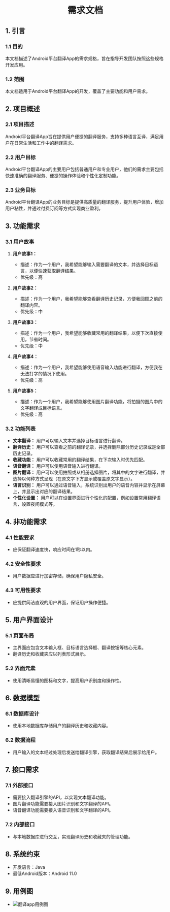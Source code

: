 <h1 align = "center">需求文档</h1>

## 1. 引言

### 1.1 目的

本文档描述了Android平台翻译App的需求规格，旨在指导开发团队按照这些规格开发应用。

### 1.2 范围

本文档适用于Android平台翻译App的开发，覆盖了主要功能和用户需求。

## 2. 项目概述

### 2.1 项目描述

Android平台翻译App旨在提供用户便捷的翻译服务，支持多种语言互译，满足用户在日常生活和工作中的翻译需求。

### 2.2 用户目标

Android平台翻译App的主要用户包括普通用户和专业用户，他们的需求主要包括快速准确的翻译服务、便捷的操作体验和个性化定制功能。

### 2.3 业务目标

Android平台翻译App的业务目标是提供高质量的翻译服务，提升用户体验，增加用户粘性，并通过付费订阅等方式实现商业盈利。

## 3. 功能需求

### 3.1 用户故事

1. **用户故事1：** 
   - 描述：作为一个用户，我希望能够输入需要翻译的文本，并选择目标语言，以便快速获取翻译结果。
   - 优先级：高

2. **用户故事2：**
   - 描述：作为一个用户，我希望能够查看翻译历史记录，方便我回顾之前的翻译内容。
   - 优先级：中

3. **用户故事3：**
   - 描述：作为一个用户，我希望能够收藏常用的翻译结果，以便下次直接使用，节省时间。
   - 优先级：中

4. **用户故事4：**
   - 描述：作为一个用户，我希望能够使用语音输入功能进行翻译，方便我在无法打字的情况下使用。
   - 优先级：高

5. **用户故事5：**
   - 描述：作为一个用户，我希望能够使用图片翻译功能，将拍摄的图片中的文字翻译成目标语言。
   - 优先级：高

### 3.2 功能列表

- **文本翻译：** 用户可以输入文本并选择目标语言进行翻译。
- **翻译历史：** 用户可以查看之前的翻译记录，并选择删除部分历史记录或是全部历史记录。
- **收藏功能：** 用户可以收藏常用的翻译结果，在下次输入时优先匹配。
- **语音翻译：** 用户可以使用语音输入进行翻译。
- **图片翻译：** 用户可以使用拍照或从相册选择图片，将其中的文字进行翻译，并选择以何种方式呈现（在原文字下方显示或覆盖原文字显示）。
- **语言识别：** 用户可以通过语音输入，系统识别出用户的语音内容并显示在屏幕上，并显示出对应的翻译结果。
- **个性化设置：** 用户可以在设置界面进行个性化的配置，例如设置常用翻译语言，设置夜间模式等。

## 4. 非功能需求

### 4.1 性能要求

- 应保证翻译速度快，响应时间在1秒以内。

### 4.2 安全性要求

- 用户数据应进行加密存储，确保用户隐私安全。

### 4.3 可用性要求

- 应提供简洁直观的用户界面，保证用户操作便捷。

## 5. 用户界面设计

### 5.1 页面布局

- 主界面应包含文本输入框、目标语言选择框、翻译按钮等核心元素。
- 翻译历史和收藏夹应以列表形式展示。

### 5.2 界面元素

- 使用清晰易懂的图标和文字，提高用户识别度和操作性。

## 6. 数据模型

### 6.1 数据库设计

- 使用本地数据库存储用户的翻译历史和收藏内容。

### 6.2 数据流程

- 用户输入的文本经过处理后发送给翻译引擎，获取翻译结果后展示给用户。

## 7. 接口需求

### 7.1 外部接口

- 需要接入翻译引擎的API，以实现文本翻译功能。
- 图片翻译功能需要接入图片识别和文字翻译的API。
- 语音翻译功能需要接入语音识别和文字翻译的API。

### 7.2 内部接口

- 与本地数据库进行交互，实现翻译历史和收藏夹的管理功能。

## 8. 系统约束

- 开发语言：Java
- 最低Android版本：Android 11.0

## 9. 用例图

- ![翻译app用例图]("C:\Users\Meowstic\Pictures\QQ图片20240422202805.png")

